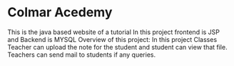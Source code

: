 # Colmar Acedemy
This is the java based website of a tutorial
In this project frontend is JSP and Backend is MYSQL
Overview of this project:
In this project Classes Teacher can upload the note for the student and student can view that file.
Teachers can send mail to students if any queries.
